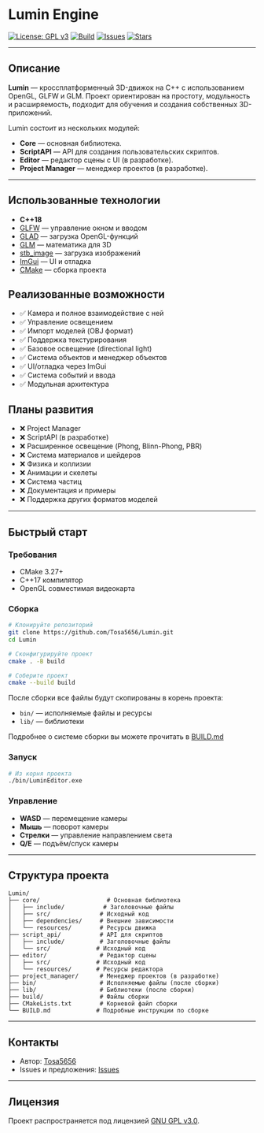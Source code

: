 # Lumin Engine

[![License: GPL v3](https://img.shields.io/badge/License-GPLv3-blue.svg)](LICENSE)
[![Build](https://img.shields.io/github/actions/workflow/status/Tosa5656/Lumin/cmake.yml?branch=main)](https://github.com/Tosa5656/Lumin/actions)
[![Issues](https://img.shields.io/github/issues/Tosa5656/Lumin)](https://github.com/Tosa5656/Lumin/issues)
[![Stars](https://img.shields.io/github/stars/Tosa5656/Lumin?style=social)](https://github.com/Tosa5656/Lumin)

---

## Описание
**Lumin** — кроссплатформенный 3D-движок на C++ с использованием OpenGL, GLFW и GLM. Проект ориентирован на простоту, модульность и расширяемость, подходит для обучения и создания собственных 3D-приложений.

Lumin состоит из нескольких модулей:
- **Core** — основная библиотека.
- **ScriptAPI** — API для создания пользовательских скриптов.
- **Editor** — редактор сцены с UI (в разработке).
- **Project Manager** — менеджер проектов (в разработке).

---

## Использованные технологии
- **C++18**
- [GLFW](https://www.glfw.org/) — управление окном и вводом
- [GLAD](https://glad.dav1d.de/) — загрузка OpenGL-функций
- [GLM](https://github.com/g-truc/glm) — математика для 3D
- [stb_image](https://github.com/nothings/stb) — загрузка изображений
- [ImGui](https://github.com/ocornut/imgui) — UI и отладка
- [CMake](https://github.com/Kitware/CMake) — сборка проекта

## Реализованные возможности
- ✅ Камера и полное взаимодействие с ней
- ✅ Управление освещением
- ✅ Импорт моделей (OBJ формат)
- ✅ Поддержка текстурирования
- ✅ Базовое освещение (directional light)
- ✅ Система объектов и менеджер объектов
- ✅ UI/отладка через ImGui
- ✅ Система событий и ввода
- ✅ Модульная архитектура

## Планы развития
- ❌ Project Manager
- ❌ ScriptAPI (в разработке)
- ❌ Расширенное освещение (Phong, Blinn-Phong, PBR)
- ❌ Система материалов и шейдеров
- ❌ Физика и коллизии
- ❌ Анимации и скелеты
- ❌ Система частиц
- ❌ Документация и примеры
- ❌ Поддержка других форматов моделей

---

## Быстрый старт

### Требования
- CMake 3.27+
- C++17 компилятор
- OpenGL совместимая видеокарта

### Сборка
```bash
# Клонируйте репозиторий
git clone https://github.com/Tosa5656/Lumin.git
cd Lumin

# Сконфигурируйте проект
cmake . -B build

# Соберите проект
cmake --build build
```

После сборки все файлы будут скопированы в корень проекта:
- `bin/` — исполняемые файлы и ресурсы
- `lib/` — библиотеки

Подробнее о системе сборки вы можете прочитать в [BUILD.md](https://github.com/Tosa5656/Lumin/blob/master/BUILD.md)

### Запуск
```bash
# Из корня проекта
./bin/LuminEditor.exe
```

### Управление
- **WASD** — перемещение камеры
- **Мышь** — поворот камеры
- **Стрелки** — управление направлением света
- **Q/E** — подъём/спуск камеры

---

## Структура проекта
```
Lumin/
├── core/                   # Основная библиотека
│   ├── include/           # Заголовочные файлы
│   ├── src/              # Исходный код
│   ├── dependencies/     # Внешние зависимости
│   └── resources/        # Ресурсы движка
├── script_api/           # API для скриптов
│   ├── include/          # Заголовочные файлы
│   └── src/             # Исходный код
├── editor/               # Редактор сцены
│   ├── src/             # Исходный код
│   └── resources/       # Ресурсы редактора
├── project_manager/      # Менеджер проектов (в разработке)
├── bin/                  # Исполняемые файлы (после сборки)
├── lib/                  # Библиотеки (после сборки)
├── build/                # Файлы сборки
├── CMakeLists.txt        # Корневой файл сборки
└── BUILD.md             # Подробные инструкции по сборке
```

---

## Контакты
- Автор: [Tosa5656](https://github.com/Tosa5656)
- Issues и предложения: [Issues](https://github.com/Tosa5656/Lumin/issues)

---

## Лицензия
Проект распространяется под лицензией [GNU GPL v3.0](LICENSE). 
